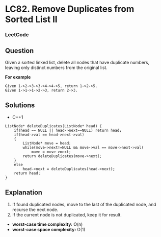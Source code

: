 # LC82. Remove Duplicates from Sorted List II

### LeetCode

## Question

Given a sorted linked list, delete all nodes that have duplicate numbers, leaving only distinct numbers from the original list.

**For example**

```
Given 1->2->3->3->4->4->5, return 1->2->5.
Given 1->1->1->2->3, return 2->3.
```

## Solutions

* C++1
```
ListNode* deleteDuplicates(ListNode* head) {
    if(head == NULL || head->next==NULL) return head;
    if(head->val == head->next->val)
    {
        ListNode* move = head;
        while(move->next!=NULL && move->val == move->next->val)
            move = move->next;
        return deleteDuplicates(move->next);
    }
    else
        head->next = deleteDuplicates(head->next);
    return head;
}
```

## Explanation

1. If found duplicated nodes, move to the last of the duplicated node, and recurse the next node.
2. If the current node is not duplicated, keep it for result.

* **worst-case time complexity:** O(n)
* **worst-case space complexity:** O(1)